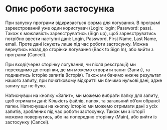 # Опис роботи застосунка

При запуску програми відкривається форма для логування. В програмі зареєстрований уже один користувач (Login: login; Password: pass). Також є можливість зареєструватись (Sign up), щоб зареєструватись потрібно ввести наступні дані: Login, Password, First Name, Last Name, email. Проте дані існують лише під час роботи застосунку. Можна вернутись назад до сторінки логування (Back to Sign In),  або вийти з програми (Cancel). 

При вході(через сторінку логування, чи після реєстрації) ми переходимо до сторінки, де ми можемо створити запит (Запит), та подивитись Історію запитів (Історія). Також ми бачимо нижче результат нашого запиту, при початковому відкритті ми бачимо нульові дані, адже запиту ще не було. 

Натиснувши на  кнопку «Запит», ми можемо вибрати папку для запиту, щоб отримати дані: Кількість файлів, папок, та загальний об’єм обраної папки. Натиснувши на кнопку історію ми можемо отримати дані з усіх запитів, зроблених під час роботи застосунку. Також ми з історії можемо повернутись, або на попередню сторінку (Main), або вийти із застосунку (Cancel).
